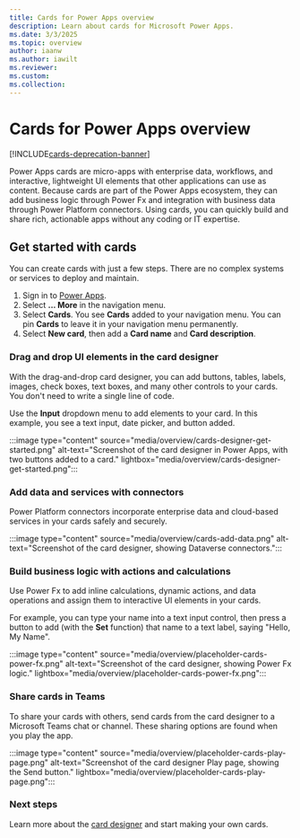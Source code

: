 ```yaml
---
title: Cards for Power Apps overview
description: Learn about cards for Microsoft Power Apps.
ms.date: 3/3/2025
ms.topic: overview
author: iaanw
ms.author: iawilt
ms.reviewer: 
ms.custom: 
ms.collection: 
---
```


# Cards for Power Apps overview

[!INCLUDE[cards-deprecation-banner](~/includes/cards-deprecation-notice.md)]

Power Apps cards are micro-apps with enterprise data, workflows, and interactive, lightweight UI elements that other applications can use as content. Because cards are part of the Power Apps ecosystem, they can add business logic through Power Fx and integration with business data through Power Platform connectors. Using cards, you can quickly build and share rich, actionable apps without any coding or IT expertise.

## Get started with cards

You can create cards with just a few steps. There are no complex systems or services to deploy and maintain.

1. Sign in to [Power Apps](https://make.powerapps.com).
1. Select **... More** in the navigation menu.
1. Select **Cards**. You see **Cards** added to your navigation menu. You can pin  **Cards** to leave it in your navigation menu permanently.
1. Select **New card**, then add a **Card name** and **Card description**.

### Drag and drop UI elements in the card designer

With the drag-and-drop card designer, you can add buttons, tables, labels, images, check boxes, text boxes, and many other controls to your cards. You don't need to write a single line of code.

Use the **Input** dropdown menu to add elements to your card. In this example, you see a text input, date picker, and button added.

:::image type="content" source="media/overview/cards-designer-get-started.png" alt-text="Screenshot of the card designer in Power Apps, with two buttons added to a card." lightbox="media/overview/cards-designer-get-started.png":::

### Add data and services with connectors

Power Platform connectors incorporate enterprise data and cloud-based services in your cards safely and securely.

:::image type="content" source="media/overview/cards-add-data.png" alt-text="Screenshot of the card designer, showing Dataverse connectors.":::

### Build business logic with actions and calculations

Use Power Fx to add inline calculations, dynamic actions, and data operations and assign them to interactive UI elements in your cards.

For example, you can type your  name into a text input control, then press a button to add (with the **Set** function) that name to a text label, saying "Hello, My Name".

:::image type="content" source="media/overview/placeholder-cards-power-fx.png" alt-text="Screenshot of the card designer, showing Power Fx logic." lightbox="media/overview/placeholder-cards-power-fx.png":::

### Share cards in Teams

To share your cards with others, send cards from the card designer to a Microsoft Teams chat or channel. These sharing options are found when you play the app.

:::image type="content" source="media/overview/placeholder-cards-play-page.png" alt-text="Screenshot of the card designer Play page, showing the Send button." lightbox="media/overview/placeholder-cards-play-page.png":::

### Next steps

Learn more about the [card designer](make-a-card/designer-overview.md) and start making your own cards.
